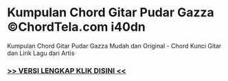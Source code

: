 
 # Kumpulan Chord Gitar Pudar Gazza ©ChordTela.com i40dn


Kumpulan Chord Gitar Pudar Gazza Mudah dan Original - Chord Kunci Gitar dan Lirik Lagu dari Artis

###  <a href="https://shortlighzx.web.app?sq=Kumpulan Chord Gitar Pudar Gazza ©ChordTela.com"> >> VERSI LENGKAP KLIK DISINI << </a>
